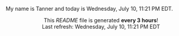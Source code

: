 My name is Tanner and today is Wednesday, July 10, 11:21 PM EDT.

<p align="center">This <i>README</i> file is generated <b>every 3 hours</b>!</br>Last refresh: Wednesday, July 10, 11:21 PM EDT<br /></p>
